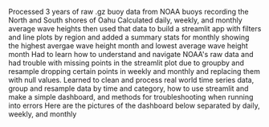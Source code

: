 Processed 3 years of raw .gz buoy data from NOAA buoys recording the North and South shores of Oahu
Calculated daily, weekly, and monthly average wave heights then used that data to build a streamlit app with filters and line plots by region and added a summary stats for monthly showing the highest avergae wave height month and lowest average wave height month
Had to learn how to understand and navigate NOAA's raw data and had trouble with missing points in the streamlit plot due to groupby and resample dropping certain points in weekly and monthly and replacing them with null values.
Learned to clean and process real world time series data, group and resample data by time and category, how to use streamlit and make a simple dashboard, and methods for troubleshooting when running into errors
Here are the pictures of the dashboard below separated by daily, weekly, and monthly
